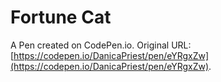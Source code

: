 # Fortune Cat

A Pen created on CodePen.io. Original URL: [https://codepen.io/DanicaPriest/pen/eYRgxZw](https://codepen.io/DanicaPriest/pen/eYRgxZw).


